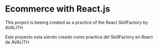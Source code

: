 # Ecommerce with React.js

This project is beeing created as a practice of the React SkillFactory by AVALITH

Este proyecto esta siendo creado como practica del SkillFactory en React de AVALITH
